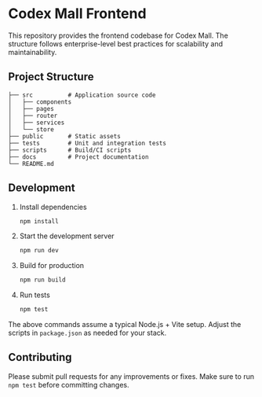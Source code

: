 # Codex Mall Frontend

This repository provides the frontend codebase for Codex Mall. The
structure follows enterprise-level best practices for scalability and
maintainability.

## Project Structure

```
├── src          # Application source code
│   ├── components
│   ├── pages
│   ├── router
│   ├── services
│   └── store
├── public       # Static assets
├── tests        # Unit and integration tests
├── scripts      # Build/CI scripts
├── docs         # Project documentation
└── README.md
```

## Development

1. Install dependencies
   ```bash
   npm install
   ```
2. Start the development server
   ```bash
   npm run dev
   ```
3. Build for production
   ```bash
   npm run build
   ```
4. Run tests
   ```bash
   npm test
   ```

The above commands assume a typical Node.js + Vite setup. Adjust the
scripts in `package.json` as needed for your stack.

## Contributing

Please submit pull requests for any improvements or fixes. Make sure to
run `npm test` before committing changes.
